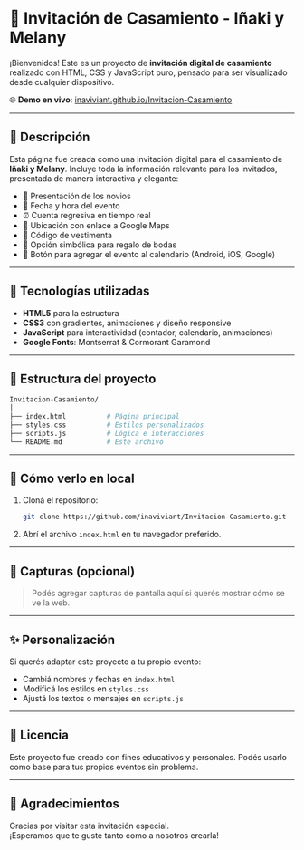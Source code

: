 # 💍 Invitación de Casamiento - Iñaki y Melany

¡Bienvenidos! Este es un proyecto de **invitación digital de casamiento** realizado con HTML, CSS y JavaScript puro, pensado para ser visualizado desde cualquier dispositivo.

🌐 **Demo en vivo**: [inaviviant.github.io/Invitacion-Casamiento](https://inaviviant.github.io/Invitacion-Casamiento)

---

## 📝 Descripción

Esta página fue creada como una invitación digital para el casamiento de **Iñaki y Melany**. Incluye toda la información relevante para los invitados, presentada de manera interactiva y elegante:

- 💑 Presentación de los novios
- 📅 Fecha y hora del evento
- ⏰ Cuenta regresiva en tiempo real
- 📍 Ubicación con enlace a Google Maps
- 👗 Código de vestimenta
- 🎁 Opción simbólica para regalo de bodas
- 📆 Botón para agregar el evento al calendario (Android, iOS, Google)

---

## 🧪 Tecnologías utilizadas

- **HTML5** para la estructura
- **CSS3** con gradientes, animaciones y diseño responsive
- **JavaScript** para interactividad (contador, calendario, animaciones)
- **Google Fonts**: Montserrat & Cormorant Garamond

---

## 📂 Estructura del proyecto

```bash
Invitacion-Casamiento/
│
├── index.html          # Página principal
├── styles.css          # Estilos personalizados
├── scripts.js          # Lógica e interacciones
└── README.md           # Este archivo
```

---

## 🚀 Cómo verlo en local

1. Cloná el repositorio:
   ```bash
   git clone https://github.com/inaviviant/Invitacion-Casamiento.git
   ```

2. Abrí el archivo `index.html` en tu navegador preferido.

---

## 📸 Capturas (opcional)

> Podés agregar capturas de pantalla aquí si querés mostrar cómo se ve la web.

---

## ✨ Personalización

Si querés adaptar este proyecto a tu propio evento:

- Cambiá nombres y fechas en `index.html`
- Modificá los estilos en `styles.css`
- Ajustá los textos o mensajes en `scripts.js`

---

## 📄 Licencia

Este proyecto fue creado con fines educativos y personales. Podés usarlo como base para tus propios eventos sin problema.

---

## 💌 Agradecimientos

Gracias por visitar esta invitación especial.  
¡Esperamos que te guste tanto como a nosotros crearla!